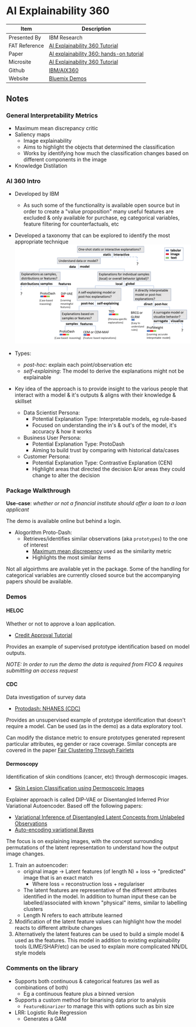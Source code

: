 # AI Explainability 360

| Item | Description |
| --- | --- | 
| Presented By | IBM Research |
| FAT Reference | [AI Explainability 360 Tutorial](https://fatconference.org/2020/acceptedtuts.html#ai) |
| Paper | [AI explainability 360: hands-on tutorial](https://dl.acm.org/doi/abs/10.1145/3351095.3375667) |
| Microsite | [AI Explainability 360 Tutorial](https://github.com/IBM/AIX360/wiki/ACM-FAT*2020-Tutorial) |
| Github | [IBM/AIX360](https://github.com/IBM/AIX360) |
| Website | [Bluemix Demos](http://aix360.mybluemix.net/) |


## Notes

### General Interpretability Metrics

- Maximum mean discrepancy critic
- Saliency maps
    - Image explainability
    - Aims to highlight the objects that determined the classification
    - Works by identifying how much the classification changes based on different components in the image
- Knowledge Distilation


### AI 360 Intro

- Developed by IBM
    - As such some of the functionality is available open source but in order to create a "value proposition" many useful features are excluded & only available for purchase, eg categorical variables, feature filtering for counterfactuals, etc
- Developed a taxonomy that can be explored to identify the most appropriate technique
    ![AI360 Explainability Taxonomy](./ai360_taxonomy.png)

- Types:
    - *post-hoc*: explain each point/observation etc
    - *self-explaining*: The model to derive the explanations might not be explainable
- Key idea of the approach is to provide insight to the various people that interact with a model & it's outputs & aligns with their knowledge & skillset
    - Data Scientist Persona:
        - Potential Explanation Type: Interpretable models, eg rule-based
        - Focused on understanding the in's & out's of the model, it's accuracy & how it works
    - Business User Persona: 
        - Potential Explanation Type: ProtoDash
        - Aiming to build trust by comparing with historical data/cases
    - Customer Persona:
        - Potential Explanation Type: Contrastive Explanation (CEN)
        - Highlight areas that directed the decision &/or areas they could change to alter the decision


### Package Walkthrough

**Use-case**: *whether or not a financial institute should offer a loan to a loan applicant*

The demo is available online but behind a login.

- Alogorithm Proto-Dash:
    - Retrieves/identifies similar observations (aka `prototypes`) to the one of interest
        - [Maximum mean discrepency](https://www.ibm.com/blogs/research/2019/10/learning-implicit-generative-models/) used as the similarity metric
        - Highlights the most similar items
    

Not all algoirthms are available yet in the package. Some of the handling for categorical variables are currently closed source but the accompanying papers should be available.


### Demos

#### HELOC

Whether or not to approve a loan application.

- [Credit Approval Tutorial](https://nbviewer.jupyter.org/github/IBM/AIX360/blob/master/examples/tutorials/HELOC.ipynb)

Provides an example of supervised prototype identification based on model outputs.

*NOTE: In order to run the demo the data is required from FICO & requires submitting an access request*

#### CDC

Data investigation of survey data

- [Protodash: NHANES (CDC)](https://nbviewer.jupyter.org/github/IBM/AIX360/blob/master/examples/protodash/Protodash-CDC.ipynb) 

Provides an unsupervised example of prototype identification that doesn't require a model. Can be used (as in the demo) as a data exploratory tool.

Can modify the distance metric to ensure prototypes generated represent particular attributes, eg gender or race coverage. Similar concepts are covered in the paper [Fair Clustering Through Fairlets](https://papers.nips.cc/paper/7088-fair-clustering-through-fairlets.pdf)


#### Dermoscopy

Identification of skin conditions (cancer, etc) through dermoscopic images. 

- [Skin Lesion Classification using Dermoscopic Images](https://nbviewer.jupyter.org/github/IBM/AIX360/blob/master/examples/tutorials/dermoscopy.ipynb)

Explainer approach is called DIP-VAE or Disentangled Inferred Prior Variational Autoencoder. Based off the following papers:
- [Variational Inference of Disentangled Latent Concepts from Unlabeled Observations](https://arxiv.org/abs/1711.00848)
- [Auto-encoding variational Bayes](https://arxiv.org/pdf/1312.6114.pdf)

The focus is on explaining images, with the concept surrounding permutations of the latent representation to understand how the output image changes.
1. Train an autoencoder:
    - original image -> Latent features (of length N) + loss -> "predicted" image that is an exact match
        - Where loss = reconstruction loss + regulariser
    - The latent features are representative of the different attributes identified in the model. In addition to human input these can be labelled/associated with known "physical" items, similar to labelling clusters
    - Length N refers to each attribute learned
2. Modification of the latent feature values can highlight how the model reacts to different attribute changes
3. Alternatively the latent features can be used to build a simple model & used as the features. This model in addition to existing explainability tools (LIME/SHAP/etc) can be used to explain more complicated NN/DL style models


### Comments on the library
- Supports both continuous & categorical features (as well as combinations of both)
    - Eg a continuous feature plus a binned version
- Supports a custom method for binarising data prior to analysis
    - `FeatureBinarizer` to manage this with options such as bin size
- LRR: Logistic Rule Regression
    - Generates a GAM
